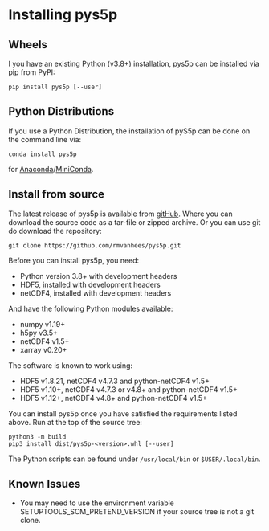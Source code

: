 Installing pys5p
================

Wheels
------
I you have an existing Python (v3.8+) installation, pys5p can be installed
via pip from PyPI:

    pip install pys5p [--user]


Python Distributions
--------------------
If you use a Python Distribution, the installation of pyS5p can be done on
the command line via:

    conda install pys5p

for [Anaconda](https://www.anaconda.com/)/[MiniConda](http://conda.pydata.org/miniconda.html).


Install from source
-------------------

The latest release of pys5p is available from
[gitHub](https://github.com/rmvanhees/pys5p).
Where you can download the source code as a tar-file or zipped archive.
Or you can use git do download the repository:

    git clone https://github.com/rmvanhees/pys5p.git

Before you can install pys5p, you need:

* Python version 3.8+ with development headers
* HDF5, installed with development headers
* netCDF4, installed with development headers

And have the following Python modules available:

* numpy v1.19+
* h5py v3.5+
* netCDF4 v1.5+
* xarray v0.20+

The software is known to work using:

* HDF5 v1.8.21, netCDF4 v4.7.3 and python-netCDF4 v1.5+
* HDF5 v1.10+, netCDF4 v4.7.3 or v4.8+ and python-netCDF4 v1.5+
* HDF5 v1.12+, netCDF4 v4.8+ and python-netCDF4 v1.5+

You can install pys5p once you have satisfied the requirements listed above.
Run at the top of the source tree:

    python3 -m build
    pip3 install dist/pys5p-<version>.whl [--user]

The Python scripts can be found under `/usr/local/bin` or `$USER/.local/bin`.


Known Issues
------------

* You may need to use the environment variable SETUPTOOLS\_SCM\_PRETEND\_VERSION
if your source tree is not a git clone.

